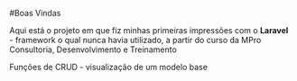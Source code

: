 #Boas Vindas

Aqui está o projeto em que fiz minhas primeiras impressões com o **Laravel** - framework o qual nunca havia utilizado, a partir do curso da MPro Consultoria, Desenvolvimento e Treinamento

Funções de CRUD - visualização de um modelo base

